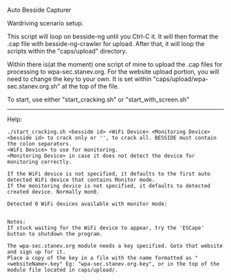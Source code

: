 Auto Besside Capturer

Wardriving scenario setup.

This script will loop on besside-ng until you Ctrl-C it. It will then format the .cap file with besside-ng-crawler for upload. After that, it will loop the scripts within the "caps/upload" directory.

Within there is(at the moment) one script of mine to upload the .cap files for processing to wpa-sec.stanev.org. For the website upload portion, you will need to change the key to your own. It is set within "caps/upload/wpa-sec.stanev.org.sh" at the top of the file.

To start, use either "start_cracking.sh" or "start_with_screen.sh"

----

Help:

	./start_cracking.sh <besside id> <WiFi Device> <Monitoring Device> 
	<besside id> to crack only or '', to crack all. BESSIDE must contain the colon separators. 
	<WiFi Device> to use for monitoring. 
	<Monitoring Device> in case it does not detect the device for monitoring correctly. 

	If the WiFi device is not specified, it defaults to the first auto detected WiFi device that contains Monitor mode. 
	If the monitoring device is not specified, it defaults to detected created device. Normally mon0. 

	Detected 0 WiFi devices available with monitor mode: 


	Notes: 
	If stuck waiting for the WiFi device to appear, try the 'ESCape' button to shutdown the program. 

	The wpa-sec.stanev.org module needs a key specified. Goto that website and sign up for it. 
	Place a copy of the key in a file with the name formatted as "<websiteName>.key" Eg: "wpa-sec.stanev.org.key", or in the top of the module file located in caps/upload/. 



